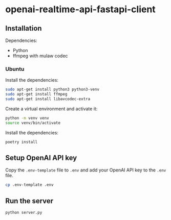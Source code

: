 # openai-realtime-api-fastapi-client

## Installation

Dependencies:
- Python
- ffmpeg with mulaw codec

### Ubuntu
Install the dependencies:
```bash
sudo apt-get install python3 python3-venv
sudo apt-get install ffmpeg
sudo apt-get install libavcodec-extra
```

Create a virtual environment and activate it:
```bash
python -m venv venv
source venv/bin/activate
```

Install the dependencies:
```bash
poetry install
```

## Setup OpenAI API key

Copy the `.env-template` file to `.env` and add your OpenAI API key to the `.env` file.

```bash
cp .env-template .env
```

## Run the server
```bash
python server.py 
```
